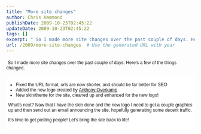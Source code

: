 ```yaml
---
title: "More site changes"
author: Chris Hammond
publishDate: 2009-10-23T02:45:22
updateDate: 2009-10-23T02:45:22
tags: []
excerpt: " So I made more site changes over the past couple of days. Here's a few of the things changed.       Fixed the URL format, urls are now shorter, and should be far better for SEO     Added the new logo created by Anthony Overkamp     New skin/theme for the site, cleaned up and enhanced for the new logo!  What's next? Now that I have the skin done and the new logo I need to get a couple graphics up and then send out an email announcing the site, hopefully generating some decent traffic. It's time to get posting people! Let's bring the site back to life!  "
url: /2009/more-site-changes  # Use the generated URL with year
---
```

<p> <span class="Apple-style-span" style="font-family: 'Times New Roman'; font-size: medium; "><span class="Apple-style-span" style="font-family: Arial, Verdana, sans-serif; font-size: 12px; ">So I made more site changes over the past couple of days. Here's a few of the things changed.</span> <div style="background-color: rgb(255, 255, 255); padding-top: 5px; padding-right: 5px; padding-bottom: 5px; padding-left: 5px; margin-top: 0px; margin-right: 0px; margin-bottom: 0px; margin-left: 0px; font-family: Arial, Verdana, sans-serif; font-size: 12px; "> <ul>     <li>Fixed the URL format, urls are now shorter, and should be far better for SEO</li>     <li>Added the new logo created by <a href="https://www.engagesoftware.com/Blog/BlogID/16.aspx">Anthony Overkamp</a></li>     <li>New skin/theme for the site, cleaned up and enhanced for the new logo!</li> </ul> <p>What's next? Now that I have the skin done and the new logo I need to get a couple graphics up and then send out an email announcing the site, hopefully generating some decent traffic.</p> <p>It's time to get posting people! Let's bring the site back to life!</p> </div> </span></p>
